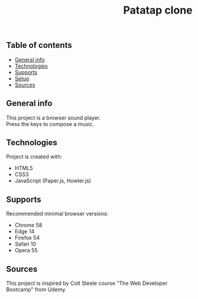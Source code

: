 <h1 align="right">Patatap clone</h1><br>

## Table of contents
* [General info](#general-info)
* [Technologies](#technologies)
* [Supports](#supports)
* [Setup](#setup)
* [Sources](#sources)

## General info
This project is a browser sound player.  
Press the keys to compose a music.

## Technologies
Project is created with:
* HTML5
* CSS3
* JavaScript (Paper.js, Howler.js)

## Supports
Recommended minimal browser versions:
* Chrome 58
* Edge 14
* Firefox 54
* Safari 10
* Opera 55

## Sources
This project is inspired by Colt Steele course "The Web Developer Bootcamp" from Udemy.
